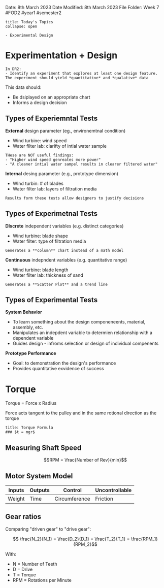 Date: 8th March 2023
Date Modified: 8th March 2023
File Folder: Week 7
#FOD2  #year1 #semester2

```ad-abstract
title: Today's Topics
collapse: open

- Experimental Design
```

# Experimentation + Design

```ad-note
In DR2:
- Identify an experiment that explores at least one design feature. The experiment should yield *quantitative* and *qualative* data
```

This data should:
- Be dsiplayed on an appropriate chart
- Informs a design decision

## Types of Experiemntal Tests

**External** design parameter (eg., environemtnal condition)
- Wind turbine: wind speed
- Water filter lab: clarifty of intial water sample

```ad-warning
THese are NOT useful findings:
- "Higher wind speed genreates more power"
- "A cleaner intial water sampel results in clearer filtered water"
```

**Internal** desing parameter (e.g., prototype dimension)
- WInd turbin: # of blades
- Water filter lab: layers of filtration media

```ad-note
Results form these tests allow designers to justify decisions
```

## Types of Experimetnal Tests

**DIscrete** independent variables (e.g. distinct categories)
- Wind turbine: blade shape
- Water filter: type of filtration media

```ad-important
Generates a **column** chart instead of a math model
```

**Continuous** indepndent variables (e.g. quantitative range)
- Wind turbine: blade length
- Water filter lab: thickness of sand

```ad-note
Generates a **Scatter Plot** and a trend line
```

## Types of Experimental Tests

**System Behavior**

- To learn something about the design componeneents, material, assembly, etc.
- Manipulates an indepdent variable to determien relationship with a dependent variable
- Guides design - infroms selection or design of individual compenents

**Prototype Performance**

- Goal: to demonstration the design's performance
- Provides quantitative exvidence of success

# Torque

Torque = Force x Radius

Force acts tangent to the pulley and in the same rotional direction as the torque

```ad-important
title: Torque Formula
### $t = mgr$
```

## Measuring Shaft Speed

$$RPM = \frac{Number of Rev}{min}$$
## Motor System Model

| Inputs | Outputs | Control       | Uncontrollable |
| ------ | ------- | ------------- | -------------- |
| Weight | Time    | Circumference | Friction       |         

## Gear ratios

Comparing "driven gear" to "drive gear":

$$ \frac{N_2}{N_1} = \frac{D_2}{D_1} = \frac{T_2}{T_1} = \frac{RPM_1}{RPM_2}$$

With:
- N = Number of Teeth
- D = Drive
- T = Torque
- RPM = Rotations per Minute

